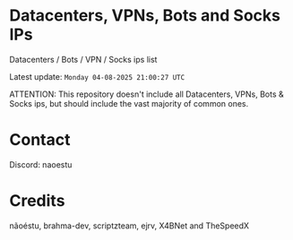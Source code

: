 # Datacenters, VPNs, Bots and Socks IPs
 
Datacenters / Bots / VPN / Socks ips list

Latest update: `Monday 04-08-2025 21:00:27 UTC` 

ATTENTION: This repository doesn't include all Datacenters, VPNs, Bots & Socks ips, 
but should include the vast majority of common ones.

# Contact
Discord: naoestu

# Credits
nãoéstu, brahma-dev, scriptzteam, ejrv, X4BNet and TheSpeedX

